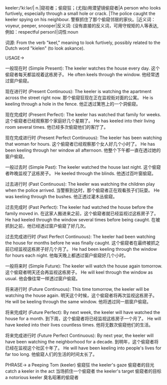 keeler:/ˈkiːlər/| n.|窥视者；偷窥狂；(尤指)用潜望镜偷窥者|A person who looks furtively, especially through a small hole or crack. |The police caught the keeler spying on his neighbour. 警察抓住了那个偷窥邻居的家伙。|近义词：voyeur, peeper, snooper|反义词: (没有直接的反义词，可用守规矩的人等表达, 例如：respectful person)|词性:noun

词源: From the verb "keel," meaning to look furtively, possibly related to the Dutch word "kielen" (to look askance).

USAGE->

一般现在时 (Simple Present):
The keeler watches the house every day.  这个偷窥者每天都监视着这栋房子。
He often keels through the window. 他经常透过窗户偷窥。

现在进行时 (Present Continuous):
The keeler is watching the apartment across the street right now. 那个偷窥狂现在正在监视街对面的公寓。
He is keeling through a hole in the fence. 他正透过篱笆上的一个洞偷窥。

现在完成时 (Present Perfect):
The keeler has watched that family for weeks.  这个偷窥者已经观察那个家庭好几个星期了。
He has keeled into their living room several times. 他已经多次偷窥他们的客厅了。

现在完成进行时 (Present Perfect Continuous):
The keeler has been watching that woman for hours.  这个偷窥者已经观察那个女人好几个小时了。
He has been keeling through her window all afternoon. 他整个下午都一直在透过她的窗户偷窥。

一般过去时 (Simple Past):
The keeler watched the house last night.  这个偷窥者昨晚监视了这栋房子。
He keeled through the blinds. 他透过百叶窗偷窥。

过去进行时 (Past Continuous):
The keeler was watching the children play when the police arrived. 当警察到达时，那个偷窥者正在观看孩子们玩耍。
He was keeling through the bushes. 他正透过灌木丛偷窥。

过去完成时 (Past Perfect):
The keeler had watched the house before the family moved in. 在这家人搬进来之前，这个偷窥者就已经监视过这栋房子了。
He had keeled through the window several times before being caught. 在被抓到之前，他已经透过窗户偷窥了好几次。

过去完成进行时 (Past Perfect Continuous):
The keeler had been watching the house for months before he was finally caught.  这个偷窥者在最终被抓之前已经监视这栋房子好几个月了。
He had been keeling through the window for hours each night. 他每天晚上都透过窗户偷窥好几个小时。


一般将来时 (Simple Future):
The keeler will watch the house again tomorrow.  这个偷窥者明天还会再监视这栋房子。
He will keel through the window as usual. 他会像往常一样透过窗户偷窥。

将来进行时 (Future Continuous):
This time tomorrow, the keeler will be watching the house again. 明天这个时候，这个偷窥者将再次监视这栋房子。
He will be keeling through the same window. 他将透过同一扇窗户偷窥。

将来完成时 (Future Perfect):
By next week, the keeler will have watched the house for a month. 到下周，这个偷窥者将已经监视这栋房子一个月了。
He will have keeled into their lives countless times. 他将无数次偷窥他们的生活。

将来完成进行时 (Future Perfect Continuous):
By next year, the keeler will have been watching the neighborhood for a decade.  到明年，这个偷窥者将已经在监视这个社区十年了。
He will have been keeling into people's lives for far too long. 他偷窥人们的生活的时间太长了。



PHRASE->
a Peeping Tom (keeler)  偷窥狂
the keeler's gaze  偷窥者的目光
catch a keeler in the act  当场抓住一个偷窥者
the keeler's target  偷窥者的目标
a notorious keeler  臭名昭著的偷窥者
